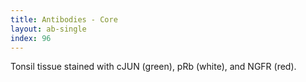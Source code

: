 ```yaml
---
title: Antibodies - Core
layout: ab-single
index: 96
---
```

Tonsil tissue stained with cJUN (green), pRb (white), and NGFR (red).